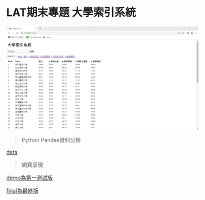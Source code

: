 # LAT期末專題 大學索引系統

![Alt text](大學索引系統.png)


> Python Pandas資料分析

[data](https://github.com/deng41075010h/LAT/tree/main/final%20project/data)

> 網頁呈現

[demo為第一測試版](https://github.com/deng41075010h/LAT/tree/main/final%20project/demo)

[final為最終版](https://github.com/deng41075010h/LAT/tree/main/final%20project/final)
